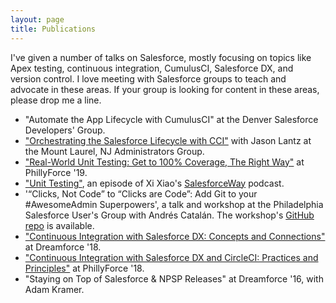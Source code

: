 ```yaml
---
layout: page
title: Publications
---
```


I've given a number of talks on Salesforce, mostly focusing on topics like Apex testing, continuous integration, CumulusCI, Salesforce DX, and version control. I love meeting with Salesforce groups to teach and advocate in these areas. If your group is looking for content in these areas, please drop me a line.

 - "Automate the App Lifecycle with CumulusCI" at the Denver Salesforce Developers' Group.
 - ["Orchestrating the Salesforce Lifecycle with CCI"](https://trailblazercommunitygroups.com/events/details/salesforce-mount-laurel-nj-administrators-group-presents-orchestrating-the-salesforce-lifecycle-with-cci-salesforceorg-special-event/) with Jason Lantz at the Mount Laurel, NJ Administrators Group.
 - ["Real-World Unit Testing: Get to 100% Coverage, The Right Way"](https://www.youtube.com/watch?v=JkjTDxbYPgY) at PhillyForce '19.
 - ["Unit Testing"](https://salesforceway.com/podcast/unit-testing/), an episode of Xi Xiao's [SalesforceWay](https://salesforceway.com/) podcast.
 - '“Clicks, Not Code” to “Clicks are Code”: Add Git to your #AwesomeAdmin Superpowers', a talk and workshop at the Philadelphia Salesforce User's Group with Andrés Catalán. The workshop's [GitHub repo](https://github.com/davidmreed/clicks-are-code) is available.
 - ["Continuous Integration with Salesforce DX: Concepts and Connections"](https://www.youtube.com/watch?v=8obwIwvzmMw) at Dreamforce '18.
 - ["Continuous Integration with Salesforce DX and CircleCI: Practices and Principles"](https://www.youtube.com/watch?v=VLl1uUPF97g) at PhillyForce '18.
 - "Staying on Top of Salesforce & NPSP Releases" at Dreamforce '16, with Adam Kramer.
